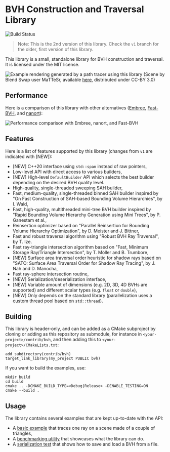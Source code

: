 # BVH Construction and Traversal Library

![Build Status](https://github.com/madmann91/bvh/workflows/build-and-test/badge.svg)

> Note: This is the 2nd version of this library. Check the `v1` branch for the older, first version
> of this library.

This library is a small, standalone library for BVH construction and traversal. It is licensed
under the MIT license.

![Example rendering generated by a path tracer using this library](render.jpg)
(Scene by Blend Swap user MaTTeSr, available [here](https://www.blendswap.com/blend/18762),
distributed under CC-BY 3.0)

## Performance

Here is a comparison of this library with other alternatives
([Embree](https://github.com/embree/embree),
[Fast-BVH](https://github.com/brandonpelfrey/Fast-BVH), and
[nanort](https://github.com/lighttransport/nanort)):

![Performance comparison with Embree, nanort, and Fast-BVH](chart.png)


## Features

Here is a list of features supported by this library (changes from `v1` are indicated with [NEW]):

- [NEW] C++20 interface using `std::span` instead of raw pointers,
- Low-level API with direct access to various builders,
- [NEW] High-level `DefaultBuilder` API which selects the best builder depending on the desired
  BVH quality level.
- High-quality, single-threaded sweeping SAH builder,
- Fast, medium-quality, single-threaded binned SAH builder inspired by
  "On Fast Construction of SAH-based Bounding Volume Hierarchies", by I. Wald,
- Fast, high-quality, multithreaded mini-tree BVH builder inspired by
  "Rapid Bounding Volume Hierarchy Generation using Mini Trees", by P. Ganestam et al.,
- Reinsertion optimizer based on "Parallel Reinsertion for Bounding Volume Hierarchy
  Optimization", by D. Meister and J. Bittner,
- Fast and robust traversal algorithm using "Robust BVH Ray Traversal", by T. Ize.
- Fast ray-triangle intersection algorithm based on
  "Fast, Minimum Storage Ray/Triangle Intersection", by T. Möller and B. Trumbore,
- [NEW] Surface area traversal order heuristic for shadow rays based on
  "SATO: Surface Area Traversal Order for Shadow Ray Tracing", by J. Nah and D. Manocha,
- Fast ray-sphere intersection routine,
- [NEW] Serialization/deserialization interface,
- [NEW] Variable amount of dimensions (e.g. 2D, 3D, 4D BVHs are supported) and different scalar types
  (e.g. `float` or `double`),
- [NEW] Only depends on the standard library (parallelization uses a custom thread pool based on
  `std::thread`).

## Building

This library is header-only, and can be added as a CMake subproject by cloning or adding as this
repository as submodule, for instance in `<your-project>/contrib/bvh`, and then adding this to
`<your-project>/CMakeLists.txt`:

    add_subdirectory(contrib/bvh)
    target_link_library(my_project PUBLIC bvh)

If you want to build the examples, use:

    mkdir build
    cd build
    cmake .. -DCMAKE_BUILD_TYPE=<Debug|Release> -DENABLE_TESTING=ON
    cmake --build .

## Usage

The library contains several examples that are kept up-to-date with the API:

- A [basic example](test/simple_example.cpp) that traces one ray on a scene made of a couple of triangles,
- A [benchmarking utility](test/benchmark.cpp) that showcases what the library can do.
- A [serialization test](test/serialize.cpp) that shows how to save and load a BVH from a file.
